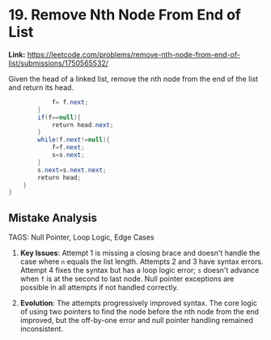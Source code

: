 # 19. Remove Nth Node From End of List

**Link:** https://leetcode.com/problems/remove-nth-node-from-end-of-list/submissions/1750565532/

Given the head of a linked list, remove the nth node from the end of the list and return its head.

```java
            f= f.next;
        }
        if(f==null){
            return head.next;
        }
        while(f.next!=null){
            f=f.next;
            s=s.next;
        }
        s.next=s.next.next;
        return head;
    }
}
```

## Mistake Analysis

TAGS: Null Pointer, Loop Logic, Edge Cases

1. **Key Issues**: Attempt 1 is missing a closing brace and doesn't handle the case where `n` equals the list length. Attempts 2 and 3 have syntax errors. Attempt 4 fixes the syntax but has a loop logic error; `s` doesn't advance when `f` is at the second to last node.  Null pointer exceptions are possible in all attempts if not handled correctly.

2. **Evolution**: The attempts progressively improved syntax.  The core logic of using two pointers to find the node before the nth node from the end improved, but the off-by-one error and null pointer handling remained inconsistent.

